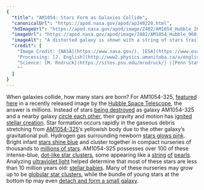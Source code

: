 ```yaml
---
{
  "title": "AM1054: Stars Form as Galaxies Collide",
  "canonicalUrl": "https://apod.nasa.gov/apod/ap240220.html",
  "hdImageUrl": "https://apod.nasa.gov/apod/image/2402/AM1054_Hubble_2000.jpg",
  "imageUrl": "https://apod.nasa.gov/apod/image/2402/AM1054_Hubble_960.jpg",
  "imageAlt": "A distorted galaxy is shown with a string of stars trailing off on the left. Please see the explanation for more detailed information.",
  "credit": [
    "Image Credit: [NASA](https://www.nasa.gov/), [ESA](https://www.esa.int/), [STScI](https://www.stsci.edu/)",
    "Processing: [J. English](http://www2.physics.umanitoba.ca/u/english/) ([U. Manitoba](https://umanitoba.ca/science/physics-and-astronomy))",
    "Science: [M. Rodruck](https://sites.psu.edu/mrodruck/) ([Penn State U.](https://science.psu.edu/astro) & [Randolph-Macon C.](https://www.rmc.edu/about-rmc/college-leadership/offices-departments/physics-engineering-and-astrophysics/astrophysics-faculty/)) [et al.](https://arxiv.org/pdf/2309.10267.pdf)",
    ""
  ]
}
---
```


When galaxies collide, how many stars are born? For AM1054-325, [featured here](https://hubblesite.org/contents/news-releases/2024/news-2024-004) in a recently released image by the [Hubble Space Telescope](https://science.nasa.gov/mission/hubble/), the answer is millions. Instead of stars [being destroyed](https://apod.nasa.gov/apod/ap171016.html) as galaxy AM1054-325 and a nearby galaxy [circle each other](https://youtu.be/TI5j-6vGGnA), their gravity and motion has [ignited stellar creation](https://en.wikipedia.org/wiki/Starburst_galaxy). Star formation occurs rapidly in the gaseous debris stretching from [AM1054-325](https://hubblesite.org/contents/media/images/2024/004/01HN3A68AHYZ7YV50T5G2D2K0Y)’s yellowish body due to the other galaxy’s gravitational pull. Hydrogen gas surrounding newborn [stars glows pink](https://apod.nasa.gov/apod/ap020613.html). Bright infant [stars shine blue](https://www.astronomy.com/science/young-hot-and-blue-stars-in-cluster-ngc-2547/) and cluster together in compact nurseries of thousands to [millions of stars](https://apod.nasa.gov/apod/ap210110.html). AM1054-325 possesses over 100 of these intense-blue, [dot-like star clusters](https://ui.adsabs.harvard.edu/abs/2023MNRAS.526.2341R/abstract), some appearing like a [string](https://apod.nasa.gov/apod/ap020525.html) [of](https://apod.nasa.gov/apod/ap040220.html) [pearls](https://www.missionjuno.swri.edu/junocam/processing?id=10966). Analyzing [ultraviolet light](https://science.nasa.gov/ems/10_ultravioletwaves/) helped determine that most of these stars are less than 10 million years old: [stellar babies](https://thumbs.dreamstime.com/b/four-fluffy-golden-british-longhair-cat-isolated-white-background-kittens-sitting-dark-brown-jewelery-box-pearls-127733819.jpg). Many of these nurseries may grow up to be [globular star clusters](https://apod.nasa.gov/apod/ap230130.html), while the bundle of young stars at the bottom tip may even [detach and form a small galaxy](https://apod.nasa.gov/apod/ap151121.html).
